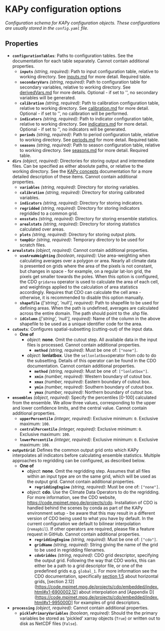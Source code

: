# KAPy configuration options

*Configuration schema for KAPy configuration objects. These configurations are usually stored in the `config.yaml` file.*

## Properties

- **`configurationTables`**: Paths to configuration tables. See the documentation for each table separately. Cannot contain additional properties.
  - **`inputs`** *(string, required)*: Path to input configuration table, relative to working directory. See [inputs.md](inputs.md) for more detail. Required table.
  - **`secondaryVars`** *(string, required)*: Path to configuration table for secondary variables, relative to working directory. See [derivedVars.md](derivedVars.md) for more details. Optional - if set to '', no secondary variables will be generated.
  - **`calibration`** *(string, required)*: Path to calibration configuration table, relative to working directory. See [calibration.md](calibration.md) for more detail. Optional - if set to '', no calibration will be performed.
  - **`indicators`** *(string, required)*: Path to indicator configuration table, relative to working directory. See [indicators.md](indicators.md) for more detail. Optional - if set to '', no indicators will be generated.
  - **`periods`** *(string, required)*: Path to period configuration table, relative to working directory. See [periods.md](periods.md) for more detail. Required table.
  - **`seasons`** *(string, required)*: Path to season configuration table, relative to working directory. See [seasons.md](seasons.md) for more detail. Required table.
- **`dirs`** *(object, required)*: Directories for storing output and intermediate files. Can be specified as either absolute paths, or relative to the working directory. See the [KAPy concepts](../KAPy_concepts.md) documentation for a more detailed description of these items. Cannot contain additional properties.
  - **`variables`** *(string, required)*: Directory for storing variables.
  - **`calibration`** *(string, required)*: Directory for storing calibrated variables.
  - **`indicators`** *(string, required)*: Directory for storing indicators.
  - **`regridded`** *(string, required)*: Directory for storing indicators regridded to a common grid.
  - **`ensstats`** *(string, required)*: Directory for storing ensemble statistics.
  - **`arealstats`** *(string, required)*: Directory for storing statistics calculated over areas.
  - **`plots`** *(string, required)*: Directory for storing output plots.
  - **`tempDir`** *(string, required)*: Temporary directory to be used for scratch files.
- **`arealstats`** *(object, required)*: Cannot contain additional properties.
  - **`useAreaWeighting`** *(boolean, required)*: Use area-weighting when calculating averages over a polygon or area. Nearly all climate data is presented on grids where the area of the pixels is not constant, but changes in space - for example, on a regular lat-lon grid, the pixels get smaller towards the poles. When this option is configured, the CDO `gridarea` operator is used to calculate the area of each cell, and weightings applied to the calculation of area statistics accordingly. Requires that CDO can calculate the cell area - otherwise, it is recommended to disable this option manually.
  - **`shapefile`** *(['string', 'null'], required)*: Path to shapefile to be used for defining areas. When the path is undefined, averages are calculated across the entire domain. The path should point to the .shp file.
  - **`idColumn`** *(['string', 'null'], required)*: Name of the column in the above shapefile to be used as a unique identifier code for the area.
- **`cutouts`**: Configures spatial-subsetting (cutting-out) of the input data.
  - **One of**
    - *object*: **none**. Omit the cutout step. All available data in the input files is processed. Cannot contain additional properties.
      - **`method`** *(string, required)*: Must be one of: `["none"]`.
    - *object*: **lonlatbox**. Use the `sellonlatbox`operator from cdo to do the subsetting. Details of this operator can be found in the CDO documentation. Cannot contain additional properties.
      - **`method`** *(string, required)*: Must be one of: `["lonlatbox"]`.
      - **`xmin`** *(number, required)*: Western boundary of cutout box.
      - **`xmax`** *(number, required)*: Eastern boundary of cutout box.
      - **`ymin`** *(number, required)*: Southern boundary of cutout box.
      - **`ymax`** *(number, required)*: Northern boundary of cutout box.
- **`ensembles`** *(object, required)*: Specify the percentiles [0-100] calculated from the ensemble. We allow three values, corresponding to the upper and lower confidence limits, and the central value. Cannot contain additional properties.
  - **`upperPercentile`** *(integer, required)*: Exclusive minimum: `0`. Exclusive maximum: `100`.
  - **`centralPercentile`** *(integer, required)*: Exclusive minimum: `0`. Exclusive maximum: `100`.
  - **`lowerPercentile`** *(integer, required)*: Exclusive minimum: `0`. Exclusive maximum: `100`.
- **`outputGrid`**: Defines the common output grid onto which KAPy interpolates all indicators before calculating ensemble statistics. Multiple approaches to regridding can be configured, as described below.
  - **One of**
    - *object*: **none**. Omit the regridding step. Assumes that all files within an input type are on the same grid, which will be used as the output grid. Cannot contain additional properties.
      - **`regriddingEngine`** *(string, required)*: Must be one of: `["none"]`.
    - *object*: **cdo**. Use the Climate Data Operators to do the regridding. For more information, see the CDO website, https://code.mpimet.mpg.de/projects/cdo. Installation of CDO is handled behind the scenes by conda as part of the KAPy environment setup - be aware that this may result in a different version of CDO being used to what you have by default. In the current configuration we default to bilinear interpolation (`remapbil`). If other operators are required, please file a feature request in GitHub. Cannot contain additional properties.
      - **`regriddingEngine`** *(string, required)*: Must be one of: `["cdo"]`.
      - **`gridName`** *(string, required)*: String giving the name of the grid to be used in regridding filenames.
      - **`cdoGriddes`** *(string, required)*: CDO grid descriptor, specifying the output grid. Following the way that CDO works, this can either be a path to a grid descriptor file, or one of the predefined grids e.g. `global_1`. For more information see the CDO documentation, specifically [section 1.5](https://code.mpimet.mpg.de/projects/cdo/embedded/index.html#x1-280001.5) about horizontal grids, [section 2.12](https://code.mpimet.mpg.de/projects/cdo/embedded/index.html#x1-6900002.12] about interpolation and [Appendix D](https://code.mpimet.mpg.de/projects/cdo/embedded/index.html#x1-995000D] for examples of grid descriptors.
- **`processing`** *(object, required)*: Cannot contain additional properties.
  - **`picklePrimaryVariables`** *(boolean, required)*: Should the the primary variables be stored as 'pickled' xarray objects (`True`) or written out to disk as NetCDF files (`False`).
